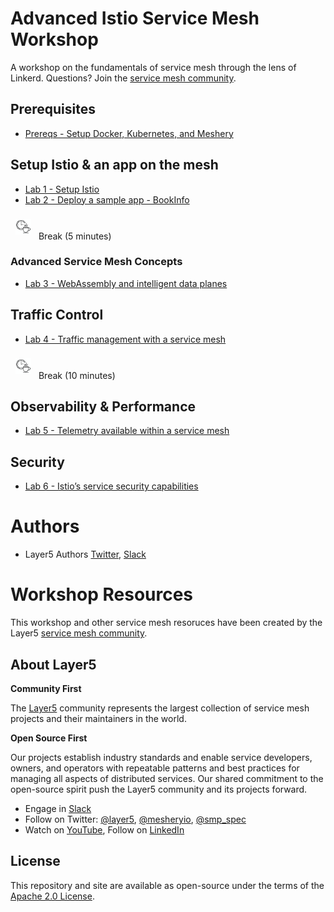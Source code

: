 # Advanced Istio Service Mesh Workshop

A workshop on the fundamentals of service mesh through the lens of Linkerd. Questions? Join the [service mesh community](http://slack.layer5.io).

## Prerequisites

- [Prereqs - Setup Docker, Kubernetes, and Meshery](prereq/README.md)

## Setup Istio & an app on the mesh

- [Lab 1 - Setup Istio](lab-1/README.md)
- [Lab 2 - Deploy a sample app - BookInfo](lab-2/README.md)

<p>
<img src="img/break.png" height="25px" style="text-align:left; padding:8px" />
Break (5 minutes)
</p>

### Advanced Service Mesh Concepts

- [Lab 3 - WebAssembly and intelligent data planes](lab-3/README.md)

## Traffic Control

- [Lab 4 - Traffic management with a service mesh](lab-4/README.md)

<p>
<img src="img/break.png" height="25px" style="text-align:left; padding:8px" />
Break (10 minutes)
</p>

## Observability & Performance

- [Lab 5 - Telemetry available within a service mesh](lab-5/README.md)

## Security

- [Lab 6 - Istio’s service security capabilities](lab-6/README.md)

# Authors

- Layer5 Authors [Twitter](https://twitter.com/layer5), [Slack](http://slack.layer5.io)

# Workshop Resources

This workshop and other service mesh resoruces have been created by the Layer5 [service mesh community](https://layer5.io/community).

## About Layer5

**Community First**

<p>The <a href="https://layer5.io">Layer5</a> community represents the largest collection of service mesh projects and their maintainers in the world.</p>

**Open Source First**

<p>Our projects establish industry standards and enable service developers, owners, and operators with repeatable patterns and best practices for managing all aspects of distributed services. Our shared commitment to the open-source spirit push the Layer5 community and its projects forward.</p>

- Engage in [Slack](http://slack.layer5.io)
- Follow on Twitter: [@layer5](https://twitter.com/layer5), [@mesheryio](https://twitter.com/mesheryio), [@smp_spec](https://twitter.com/smp_spec)
- Watch on [YouTube](https://www.youtube.com/channel/UCFL1af7_wdnhHXL1InzaMvA?sub_confirmation=1), Follow on [LinkedIn](https://www.linkedin.com/company/layer5)

## License

This repository and site are available as open-source under the terms of the [Apache 2.0 License](https://opensource.org/licenses/Apache-2.0).
